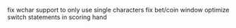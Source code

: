 fix wchar support to only use single characters
fix bet/coin window
optimize switch statements in scoring hand
